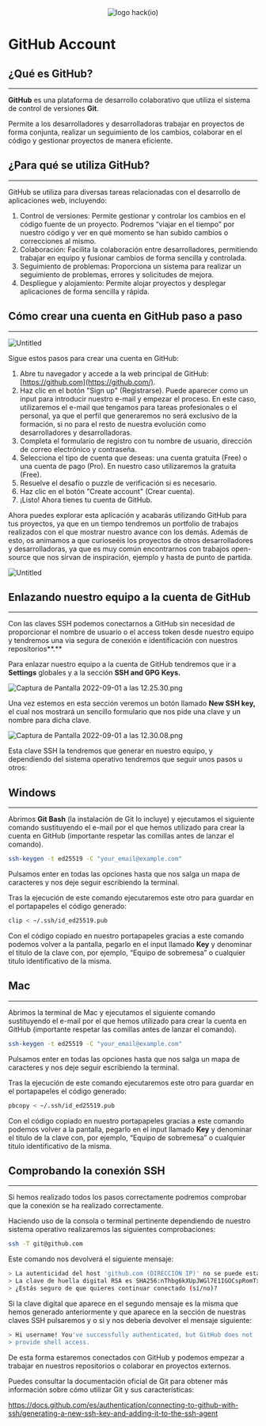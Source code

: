 <div style="text-align: center;">
  <img src="https://github.com/Hack-io-Data/Imagenes/blob/main/01-LogosHackio/logo_celeste@4x.png?raw=true" alt="logo hack(io)" />
</div>

# GitHub Account

## ¿Qué es GitHub?

---

**GitHub** es una plataforma de desarrollo colaborativo que utiliza el sistema de control de versiones **Git**.

Permite a los desarrolladores y desarrolladoras trabajar en proyectos de forma conjunta, realizar un seguimiento de los cambios, colaborar en el código y gestionar proyectos de manera eficiente.

## ¿Para qué se utiliza GitHub?

---

GitHub se utiliza para diversas tareas relacionadas con el desarrollo de aplicaciones web, incluyendo:

1. Control de versiones: Permite gestionar y controlar los cambios en el código fuente de un proyecto. Podremos “viajar en el tiempo” por nuestro código y ver en qué momento se han subido cambios o correcciones al mismo.
2. Colaboración: Facilita la colaboración entre desarrolladores, permitiendo trabajar en equipo y fusionar cambios de forma sencilla y controlada.
3. Seguimiento de problemas: Proporciona un sistema para realizar un seguimiento de problemas, errores y solicitudes de mejora.
4. Despliegue y alojamiento: Permite alojar proyectos y desplegar aplicaciones de forma sencilla y rápida.

## Cómo crear una cuenta en GitHub paso a paso

---

![Untitled](./Imagenes/github_account_1.png)

Sigue estos pasos para crear una cuenta en GitHub:

1. Abre tu navegador y accede a la web principal de GitHub: [https://github.com](https://github.com/).
2. Haz clic en el botón "Sign up" (Registrarse). Puede aparecer como un input para introducir nuestro e-mail y empezar el proceso. En este caso, utilizaremos el e-mail que tengamos para tareas profesionales o el personal, ya que el perfil que generaremos no será exclusivo de la formación, si no para el resto de nuestra evolución como desarrolladores y desarrolladoras.
3. Completa el formulario de registro con tu nombre de usuario, dirección de correo electrónico y contraseña.
4. Selecciona el tipo de cuenta que deseas: una cuenta gratuita (Free) o una cuenta de pago (Pro). En nuestro caso utilizaremos la gratuita (Free).
5. Resuelve el desafío o puzzle de verificación si es necesario.
6. Haz clic en el botón "Create account" (Crear cuenta).
7. ¡Listo! Ahora tienes tu cuenta de GitHub.

Ahora puedes explorar esta aplicación y acabarás utilizando GitHub para tus proyectos, ya que en un tiempo tendremos un portfolio de trabajos realizados con el que mostrar nuestro avance con los demás. Además de esto, os animamos a que curioseéis los proyectos de otros desarrolladores y desarrolladoras, ya que es muy común encontrarnos con trabajos open-source que nos sirvan de inspiración, ejemplo y hasta de punto de partida.

![Untitled](./Imagenes/github_account_2.png)

## Enlazando nuestro equipo a la cuenta de GitHub

---

Con las claves SSH podemos conectarnos a GitHub sin necesidad de proporcionar el nombre de usuario o el access token desde nuestro equipo y tendremos una via segura de conexión e identificación con nuestros repositorios**.** 

Para enlazar nuestro equipo a la cuenta de GitHub tendremos que ir a **Settings** globales y a la sección **SSH and GPG Keys.**

![Captura de Pantalla 2022-09-01 a las 12.25.30.png](./Imagenes/github_account_3.png)

Una vez estemos en esta sección veremos un botón llamado **New SSH key,** el cual nos mostrará un sencillo formulario que nos pide una clave y un nombre para dicha clave.

![Captura de Pantalla 2022-09-01 a las 12.30.08.png](./Imagenes/github_account_4.png)

Esta clave SSH la tendremos que generar en nuestro equipo, y dependiendo del sistema operativo tendremos que seguir unos pasos u otros:

## Windows

---

Abrimos **Git Bash** (la instalación de Git lo incluye) y ejecutamos el siguiente comando sustituyendo el e-mail por el que hemos utilizado para crear la cuenta en GitHub (importante respetar las comillas antes de lanzar el comando). 

```bash
ssh-keygen -t ed25519 -C "your_email@example.com"
```

Pulsamos enter en todas las opciones hasta que nos salga un mapa de caracteres y nos deje seguir escribiendo la terminal.

Tras la ejecución de este comando ejecutaremos este otro para guardar en el portapapeles el código generado:

```bash
clip < ~/.ssh/id_ed25519.pub
```

Con el código copiado en nuestro portapapeles gracias a este comando podemos volver a la pantalla, pegarlo en el input llamado **Key** y denominar el titulo de la clave con, por ejemplo, “Equipo de sobremesa” o cualquier titulo identificativo de la misma.

## Mac

---

Abrimos la terminal de Mac y ejecutamos el siguiente comando sustituyendo el e-mail por el que hemos utilizado para crear la cuenta en GitHub (importante respetar las comillas antes de lanzar el comando). 

```bash
ssh-keygen -t ed25519 -C "your_email@example.com"
```

Pulsamos enter en todas las opciones hasta que nos salga un mapa de caracteres y nos deje seguir escribiendo la terminal.

Tras la ejecución de este comando ejecutaremos este otro para guardar en el portapapeles el código generado:

```bash
pbcopy < ~/.ssh/id_ed25519.pub
```

Con el código copiado en nuestro portapapeles gracias a este comando podemos volver a la pantalla, pegarlo en el input llamado **Key** y denominar el titulo de la clave con, por ejemplo, “Equipo de sobremesa” o cualquier titulo identificativo de la misma.

## Comprobando la conexión SSH

---

Si hemos realizado todos los pasos correctamente podremos comprobar que la conexión se ha realizado correctamente. 

Haciendo uso de la consola o terminal pertinente dependiendo de nuestro sistema operativo realizaremos las siguientes comprobaciones:

```bash
ssh -T git@github.com
```

Este comando nos devolverá el siguiente mensaje:

```bash
> La autenticidad del host 'github.com (DIRECCIÓN IP)' no se puede establecer.
> La clave de huella digital RSA es SHA256:nThbg6kXUpJWGl7E1IGOCspRomTxdCARLviKw6E5SY8.
> ¿Estás seguro de que quieres continuar conectado (sí/no)?
```

Si la clave digital que aparece en el segundo mensaje es la misma que hemos generado anteriormente y que aparece en la sección de nuestras claves SSH pulsaremos y o si y nos debería devolver el mensaje siguiente:

```bash
> Hi username! You've successfully authenticated, but GitHub does not
> provide shell access.
```

De esta forma estaremos conectados con GitHub y podemos empezar a trabajar en nuestros repositorios o colaborar en proyectos externos.

Puedes consultar la documentación oficial de Git para obtener más información sobre cómo utilizar Git y sus características:

https://docs.github.com/es/authentication/connecting-to-github-with-ssh/generating-a-new-ssh-key-and-adding-it-to-the-ssh-agent

